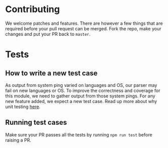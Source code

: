 # Contributing

We welcome patches and features. There are however a few things that are required before your pull request can be merged. Fork the repo, make your changes and put your PR back to `master`.

# Tests

## How to write a new test case

As output from system ping varied on languages and OS, our parser may fail
on new languages or OS. To improve the correctness and coverage for this
module, we need to gather output from those system pings. For any new feature added,
we expect a new test case. Read up more about why unit testing [here](https://dzone.com/articles/top-8-benefits-of-unit-testing).

## Running test cases

Make sure your PR passes all the tests by running `npm run test` before
raising a PR.
